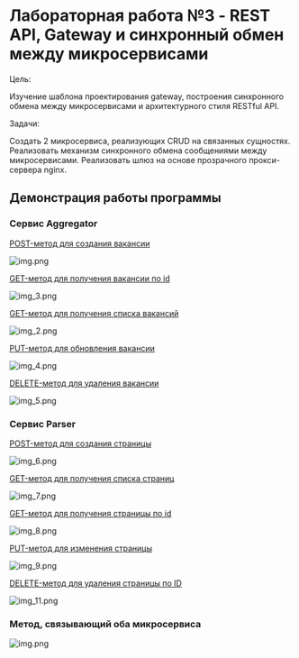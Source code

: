 # Лабораторная работа №3 - REST API, Gateway и синхронный обмен между микросервисами
Цель:

Изучение шаблона проектирования gateway, построения синхронного обмена между микросервисами и архитектурного стиля RESTful API.

Задачи:

Создать 2 микросервиса, реализующих CRUD на связанных сущностях. Реализовать механизм синхронного обмена сообщениями между микросервисами. Реализовать шлюз на основе прозрачного прокси-сервера nginx.

## Демонстрация работы программы
### Сервис Aggregator
<u>POST-метод для создания вакансии</u>

![img.png](screenshots/img.png)

<u>GET-метод для получения вакансии по id</u>

![img_3.png](screenshots/img_3.png)

<u>GET-метод для получения списка вакансий</u>

![img_2.png](screenshots/img_2.png)

<u>PUT-метод для обновления вакансии</u>

![img_4.png](screenshots/img_4.png)

<u>DELETE-метод для удаления вакансии</u>

![img_5.png](screenshots/img_5.png)

### Сервис Parser
<u>POST-метод для создания страницы</u>

![img_6.png](screenshots/img_6.png)

<u>GET-метод для получения списка страниц</u>

![img_7.png](screenshots/img_7.png)

<u>GET-метод для получения страницы по id</u>

![img_8.png](screenshots/img_8.png)

<u>PUT-метод для изменения страницы</u>

![img_9.png](screenshots/img_9.png)

<u>DELETE-метод для удаления страницы по ID</u>

![img_11.png](screenshots/img_11.png)

### Метод, связывающий оба микросервиса
![img.png](screenshots/img_12.png)